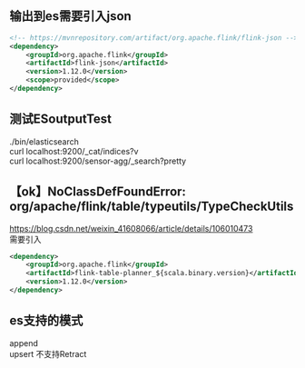 ## 输出到es需要引入json

```xml
<!-- https://mvnrepository.com/artifact/org.apache.flink/flink-json -->
<dependency>
    <groupId>org.apache.flink</groupId>
    <artifactId>flink-json</artifactId>
    <version>1.12.0</version>
    <scope>provided</scope>
</dependency>
```

## 测试ESoutputTest

./bin/elasticsearch  
curl localhost:9200/_cat/indices?v   
curl localhost:9200/sensor-agg/_search?pretty  

## 【ok】NoClassDefFoundError: org/apache/flink/table/typeutils/TypeCheckUtils

https://blog.csdn.net/weixin_41608066/article/details/106010473  
需要引入  
```xml
<dependency>
    <groupId>org.apache.flink</groupId>
    <artifactId>flink-table-planner_${scala.binary.version}</artifactId>
    <version>1.12.0</version>
</dependency>
```

## es支持的模式

append  
upsert
不支持Retract    
